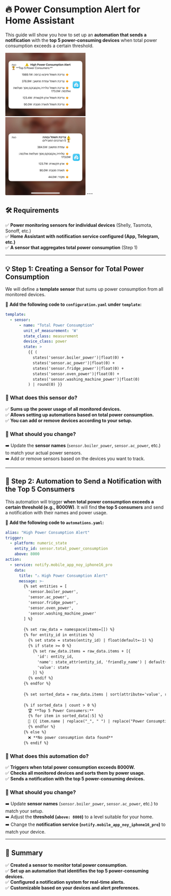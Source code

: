 # 🔥 Power Consumption Alert for Home Assistant

This guide will show you how to set up an **automation that sends a notification** with the **top 5 power-consuming devices** when total power consumption exceeds a certain threshold.

<img src="images/Energy-alert.jpeg" alt="Power Consumption Alert" width="50%">  
<img src="images/Energy-alert-heb.jpeg" alt="Power Consumption Alert Hebrew" width="50%">
---

## 🛠️ Requirements
✅ **Power monitoring sensors for individual devices** (Shelly, Tasmota, Sonoff, etc.)  
✅ **Home Assistant with notification service configured (App, Telegram, etc.)**  
✅ **A sensor that aggregates total power consumption** (Step 1)  

---

## 💡 Step 1: Creating a Sensor for Total Power Consumption
We will define a **template sensor** that sums up power consumption from all monitored devices.

📌 **Add the following code to `configuration.yaml` under `template`:**

```yaml
template:
  - sensor:
      - name: "Total Power Consumption"
        unit_of_measurement: 'W'
        state_class: measurement
        device_class: power
        state: >
          {{ (
            states('sensor.boiler_power')|float(0) +  
            states('sensor.ac_power')|float(0) +  
            states('sensor.fridge_power')|float(0) +  
            states('sensor.oven_power')|float(0) +  
            states('sensor.washing_machine_power')|float(0)  
          ) | round(0) }}
```

### 📌 What does this sensor do?
✅ **Sums up the power usage of all monitored devices.**  
✅ **Allows setting up automations based on total power consumption.**  
✅ **You can add or remove devices according to your setup.**  

### 📌 What should you change?
➡️ Update the **sensor names** (`sensor.boiler_power`, `sensor.ac_power`, etc.) to match your actual power sensors.  
➡️ Add or remove sensors based on the devices you want to track.  

---

## 🔹 Step 2: Automation to Send a Notification with the Top 5 Consumers
This automation will trigger **when total power consumption exceeds a certain threshold (e.g., 8000W)**. It will find **the top 5 consumers** and send a notification with their names and power usage.

📌 **Add the following code to `automations.yaml`:**

```yaml
alias: "High Power Consumption Alert"
trigger:
  - platform: numeric_state
    entity_id: sensor.total_power_consumption
    above: 8000
action:
  - service: notify.mobile_app_noy_iphone16_pro
    data:
      title: "⚠️ High Power Consumption Alert"
      message: >-
        {% set entities = [
          'sensor.boiler_power',
          'sensor.ac_power',
          'sensor.fridge_power',
          'sensor.oven_power',
          'sensor.washing_machine_power'
        ] %}

        {% set raw_data = namespace(items=[]) %}
        {% for entity_id in entities %}
          {% set state = states(entity_id) | float(default=-1) %}
          {% if state >= 0 %}
            {% set raw_data.items = raw_data.items + [{
              'id': entity_id,
              'name': state_attr(entity_id, 'friendly_name') | default(entity_id),
              'value': state
            }] %}
          {% endif %}
        {% endfor %}

        {% set sorted_data = raw_data.items | sort(attribute='value', reverse=true) %}

        {% if sorted_data | count > 0 %}
          🏆 **Top 5 Power Consumers:**
          {% for item in sorted_data[:5] %}
          🔸 {{ item.name | replace("_", " ") | replace("Power Consumption", "") | trim }}: {{ item.value | round(1) }}W
          {% endfor %}
        {% else %}
          ❌ **No power consumption data found**
        {% endif %}
```

### 📌 What does this automation do?
✅ **Triggers when total power consumption exceeds 8000W.**  
✅ **Checks all monitored devices and sorts them by power usage.**  
✅ **Sends a notification with the top 5 power-consuming devices.**  

### 📌 What should you change?
➡️ Update **sensor names** (`sensor.boiler_power`, `sensor.ac_power`, etc.) to match your setup.  
➡️ Adjust the **threshold (`above: 8000`)** to a level suitable for your home.  
➡️ Change the **notification service (`notify.mobile_app_noy_iphone16_pro`)** to match your device.  

---

## 🚀 Summary
✅ **Created a sensor to monitor total power consumption.**  
✅ **Set up an automation that identifies the top 5 power-consuming devices.**  
✅ **Configured a notification system for real-time alerts.**  
✅ **Customizable based on your devices and alert preferences.**  


